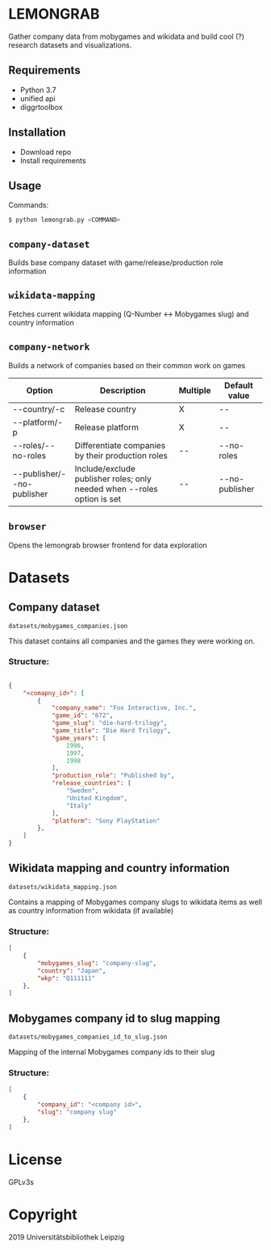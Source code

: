# LEMONGRAB

Gather company data from mobygames and wikidata and build cool (?) research datasets and visualizations.


## Requirements

* Python 3.7
* unified api
* diggrtoolbox

## Installation

* Download repo
* Install requirements

## Usage

Commands:

```zsh
$ python lemongrab.py <COMMAND>
```

## `company-dataset`

Builds base company dataset with game/release/production role information

## `wikidata-mapping`

Fetches current wikidata mapping (Q-Number <-> Mobygames slug) and country information

## `company-network`

Builds a network of companies based on their common work on games

| Option | Description | Multiple | Default value | 
| -- | -- | -- | -- |
| --country/-c | Release country | X | -- |
| --platform/-p | Release platform | X | -- |
| --roles/--no-roles | Differentiate companies by their production roles | -- | --no-roles |
| --publisher/--no-publisher | Include/exclude publisher roles; only needed when --roles option is set | -- | --no-publisher |

## `browser`

Opens the lemongrab browser frontend for data exploration


# Datasets

## Company dataset

`datasets/mobygames_companies.json`

This dataset contains all companies and the games they were working on.

### Structure:

```json

{
    "<comapny_id>": [
        {
            "company_name": "Fox Interactive, Inc.",
            "game_id": "672",
            "game_slug": "die-hard-trilogy",
            "game_title": "Die Hard Trilogy",
            "game_years": [
                1996,
                1997,
                1998
            ],
            "production_role": "Published by",
            "release_countries": [
                "Sweden",
                "United Kingdom",
                "Italy"
            ],
            "platform": "Sony PlayStation"            
        },
    ]
}

```

## Wikidata mapping and country information

`datasets/wikidata_mapping.json`

Contains a mapping of Mobygames company slugs to wikidata items as well as country information from 
wikidata (if available) 

### Structure:

```json
[
    {
        "mobygames_slug": "company-slug",
        "country": "Japan",
        "wkp": "Q111111"
    },
]
```

## Mobygames company id to slug mapping

`datasets/mobygames_companies_id_to_slug.json`

Mapping of the internal Mobygames company ids to their slug

### Structure:

```json
[
    {
        "company_id": "<company id>",
        "slug": "company slug"
    },
]
```


# License

GPLv3s

# Copyright

2019 Universitätsbibliothek Leipzig